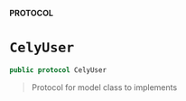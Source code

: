 **PROTOCOL**

# `CelyUser`

```swift
public protocol CelyUser
```

> Protocol for model class to implements
